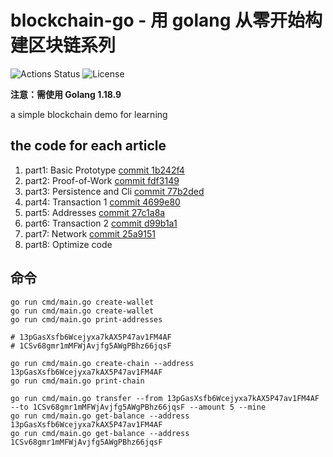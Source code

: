 # blockchain-go - 用 golang 从零开始构建区块链系列

![Actions Status](https://github.com/sphierex/blockchain-go/workflows/main.yml/badge.svg)
![License](https://img.shields.io/badge/license-MIT-blue.svg)

**注意：需使用 Golang 1.18.9**

a simple blockchain demo for learning

## the code for each article

1. part1: Basic Prototype [commit 1b242f4](https://github.com/sphierex/blockchain-go/commit/1b242f4c55de89e43f0fb7881e33c275b36cb048)
2. part2: Proof-of-Work [commit fdf3149](https://github.com/sphierex/blockchain-go/commit/fdf3149cf5a4b614ebaed5427d51b8451f946ca3)
3. part3: Persistence and Cli [commit 77b2ded](https://github.com/sphierex/blockchain-go/commit/77b2dededf8c9d069e82dd1d30ea19c9ff826e46)
4. part4: Transaction 1 [commit 4699e80](https://github.com/sphierex/blockchain-go/commit/4699e80ff6bbb2e8d1bf297f3f088990657c7588)
5. part5: Addresses [commit 27c1a8a](https://github.com/sphierex/blockchain-go/commit/27c1a8a688d97da4ec8e0372fefeef579a935f30)
6. part6: Transaction 2 [commit d99b1a1](https://github.com/sphierex/blockchain-go/commit/d99b1a1ce2ee48efe2c0f3db5ba4970b99acf2dd)
7. part7: Network [commit 25a9151](https://github.com/sphierex/blockchain-go/commit/25a91510d844263c2446c09dffcae4eceb362f2a)
8. part8: Optimize code

## 命令

```shell
go run cmd/main.go create-wallet
go run cmd/main.go create-wallet
go run cmd/main.go print-addresses

# 13pGasXsfb6Wcejyxa7kAX5P47av1FM4AF
# 1CSv68gmr1mMFWjAvjfg5AWgPBhz66jqsF

go run cmd/main.go create-chain --address 13pGasXsfb6Wcejyxa7kAX5P47av1FM4AF
go run cmd/main.go print-chain

go run cmd/main.go transfer --from 13pGasXsfb6Wcejyxa7kAX5P47av1FM4AF --to 1CSv68gmr1mMFWjAvjfg5AWgPBhz66jqsF --amount 5 --mine
go run cmd/main.go get-balance --address 13pGasXsfb6Wcejyxa7kAX5P47av1FM4AF
go run cmd/main.go get-balance --address 1CSv68gmr1mMFWjAvjfg5AWgPBhz66jqsF
```
